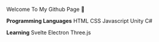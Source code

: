 Welcome To My Github Page 👋

**Programming Languages**
HTML
CSS
Javascript
Unity C#

**Learning**
Svelte
Electron
Three.js

